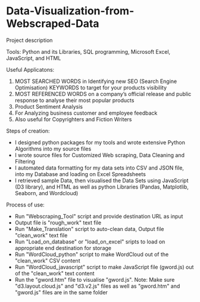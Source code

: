 # Data-Visualization-from-Webscraped-Data

Project description

Tools: Python and its Libraries, SQL programming, Microsoft Excel, JavaScript, and HTML

Useful Applicatons: 
1) MOST SEARCHED WORDS in Identifying new SEO (Search Engine Optimisation) KEYWORDS to target for your products visibility  
2) MOST REFERENCED WORDS on a company’s official release and public response to analyse their most popular products  
3) Product Sentiment Analysis  
4) For Analyzing business customer and employee feedback  
5) Also useful for Copyrighters and Fiction Writers   

Steps of creation: 
- I designed python packages for my tools and wrote extensive Python Algorithms into my source files 
- I wrote source files for Customized Web scraping, Data Cleaning and Filtering
- I automated data formatting for my data sets into CSV and JSON file, into my Database and loading on Excel Spreadsheets 
- I retrieved sample Data, then visualised the Data Sets using JavaScript (D3 library), and HTML as well as python Libraries (Pandas, Matplotlib, Seaborn, and Wordcloud)

Process of use:
- Run  "Webscraping_Tool" script and provide destination URL as input
- Output file is "rough_work" text file
- Run "Make_Translation" script to auto-clean data, Output file "clean_work" text file
- Run "Load_on_database" or "load_on_excel" sripts to load on appropriate end destination for storage
- Run "WordCloud_python" script to make WordCloud out of the "clean_work" CSV content
- Run "WordCloud_javascript" script to make JavaScript file (gword.js) out of the "clean_work" text content
- Run the "gword.htm" file to visualise "gword.js". 
Note: Make sure "d3.layout.cloud.js" and "d3.v2.js" files as well as "gword.htm" and "gword.js" files are in the same folder
